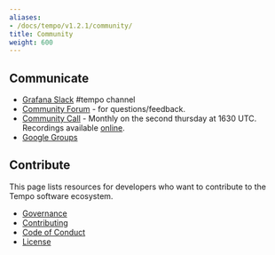 ```yaml
---
aliases:
- /docs/tempo/v1.2.1/community/
title: Community
weight: 600
---
```


## Communicate

- [Grafana Slack](https://slack.grafana.com/) #tempo channel
- [Community Forum](https://community.grafana.com/c/grafana-tempo/40) - for questions/feedback.
- [Community Call](https://docs.google.com/document/d/1yGsI6ywU-PxZBjmq3p3vAXr9g5yBXSDk4NU8LGo8qeY/edit#) - Monthly
  on the second thursday at 1630 UTC.
  Recordings available [online](https://www.youtube.com/playlist?list=PLDGkOdUX1Ujqe8WZ8T1h2pNjpll0t-KLw).
- [Google Groups](https://groups.google.com/forum/#!forum/tempo-users)

## Contribute
This page lists resources for developers who want to contribute to the Tempo software ecosystem.

- [Governance](https://github.com/grafana/tempo/blob/main/GOVERNANCE.md)
- [Contributing](https://github.com/grafana/tempo/blob/main/CONTRIBUTING.md)
- [Code of Conduct](https://github.com/grafana/tempo/blob/main/CODE_OF_CONDUCT.md)
- [License](https://github.com/grafana/tempo/blob/main/LICENSE)